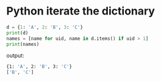 # Python iterate the dictionary

``` .py
d = {1: 'A', 2: 'B', 3: 'C'}
print(d)
names = [name for uid, name in d.items() if uid > 1]
print(names)
```

output:
``` .sh
{1: 'A', 2: 'B', 3: 'C'}
['B', 'C']
```